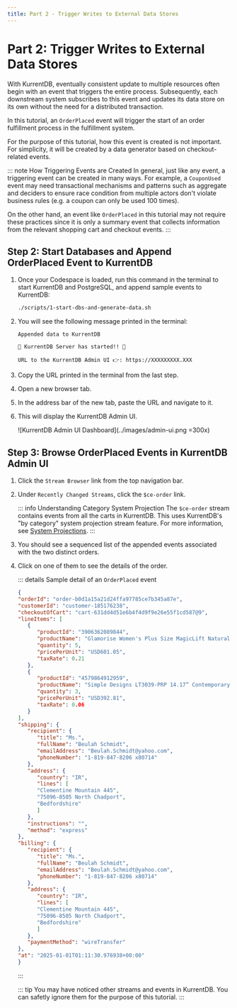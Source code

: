 ```yaml
---
title: Part 2 - Trigger Writes to External Data Stores
---
```


# Part 2: Trigger Writes to External Data Stores

With KurrentDB, eventually consistent update to multiple resources often begin with an event that triggers the entire process. Subsequently, each downstream system subscribes to this event and updates its data store on its own without the need for a distributed transaction.

In this tutorial, an `OrderPlaced` event will trigger the start of an order fulfillment process in the fulfillment system. 

For the purpose of this tutorial, how this event is created is not important. For simplicity, it will be created by a data generator based on checkout-related events.

::: note How Triggering Events are Created
In general, just like any event, a triggering event can be created in many ways. For example, a `CouponUsed` event may need transactional mechanisms and patterns such as aggregate and deciders to ensure race condition from multiple actors don't violate business rules (e.g. a coupon can only be used 100 times).

On the other hand, an event like `OrderPlaced` in this tutorial may not require these practices since it is only a summary event that collects information from the relevant shopping cart and checkout events.
:::

## Step 2: Start Databases and Append OrderPlaced Event to KurrentDB

1. Once your Codespace is loaded, run this command in the terminal to start KurrentDB and PostgreSQL, and append sample events to KurrentDB:

   ```sh
   ./scripts/1-start-dbs-and-generate-data.sh
   ```

2. You will see the following message printed in the terminal:

   ```
   Appended data to KurrentDB

   🚀 KurrentDB Server has started!! 🚀

   URL to the KurrentDB Admin UI 👉: https://XXXXXXXXX.XXX
   ```

3. Copy the URL printed in the terminal from the last step.

4. Open a new browser tab. 

5. In the address bar of the new tab, paste the URL and navigate to it.

6. This will display the KurrentDB Admin UI.
   
   ![KurrentDB Admin UI Dashboard](../images/admin-ui.png =300x)

## Step 3: Browse OrderPlaced Events in KurrentDB Admin UI

1. Click the `Stream Browser` link from the top navigation bar.

2. Under `Recently Changed Streams`, click the `$ce-order` link.

   ::: info Understanding Category System Projection
   The `$ce-order` stream contains events from all the carts in KurrentDB. This uses KurrentDB's "by category" system projection stream feature. For more information, see [System Projections](https://docs.kurrent.io/server/v25.0/features/projections/system.html#by-category).
   :::

3. You should see a sequenced list of the appended events associated with the two distinct orders.

4. Click on one of them to see the details of the order.

   ::: details Sample detail of an `OrderPlaced` event

   ```json
   {
   "orderId": "order-b0d1a15a21d24ffa97785ce7b345a87e",
   "customerId": "customer-185176238",
   "checkoutOfCart": "cart-631dd4d51e6b4f4d9f9e26e55f1cd587@9",
   "lineItems": [
      {
         "productId": "3906362089844",
         "productName": "Glamorise Women's Plus Size MagicLift Natural Shape Bra Wirefree #1210",
         "quantity": 5,
         "pricePerUnit": "USD601.05",
         "taxRate": 0.21
      },
      {
         "productId": "4579864912959",
         "productName": "Simple Designs LT3039-PRP 14.17” Contemporary Mosaic Tiled Glass Genie Standard Table Lamp with Matching Fabric Shade for Home Décor, Bedroom, Living Room, Foyer, Office, Purple",
         "quantity": 3,
         "pricePerUnit": "USD392.81",
         "taxRate": 0.06
      }
   ],
   "shipping": {
      "recipient": {
         "title": "Ms.",
         "fullName": "Beulah Schmidt",
         "emailAddress": "Beulah.Schmidt@yahoo.com",
         "phoneNumber": "1-819-847-8206 x80714"
      },
      "address": {
         "country": "IR",
         "lines": [
         "Clementine Mountain 445",
         "75096-8505 North Chadport",
         "Bedfordshire"
         ]
      },
      "instructions": "",
      "method": "express"
   },
   "billing": {
      "recipient": {
         "title": "Ms.",
         "fullName": "Beulah Schmidt",
         "emailAddress": "Beulah.Schmidt@yahoo.com",
         "phoneNumber": "1-819-847-8206 x80714"
      },
      "address": {
         "country": "IR",
         "lines": [
         "Clementine Mountain 445",
         "75096-8505 North Chadport",
         "Bedfordshire"
         ]
      },
      "paymentMethod": "wireTransfer"
   },
   "at": "2025-01-01T01:11:30.976938+00:00"
   }					
   ```
   :::

   ::: tip
   You may have noticed other streams and events in KurrentDB. You can safetly ignore them for the purpose of this tutorial. 
   :::